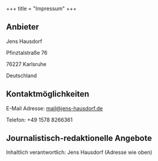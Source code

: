 +++
title = "Impressum"
+++

## Anbieter

Jens Hausdorf

Pfinztalstraße 76

76227 Karlsruhe

Deutschland

## Kontaktmöglichkeiten

E-Mail Adresse: mail@jens-hausdorf.de

Telefon: +49 1578 8266361

## Journalistisch-redaktionelle Angebote

Inhaltlich verantwortlich: Jens Hausdorf (Adresse wie oben)
